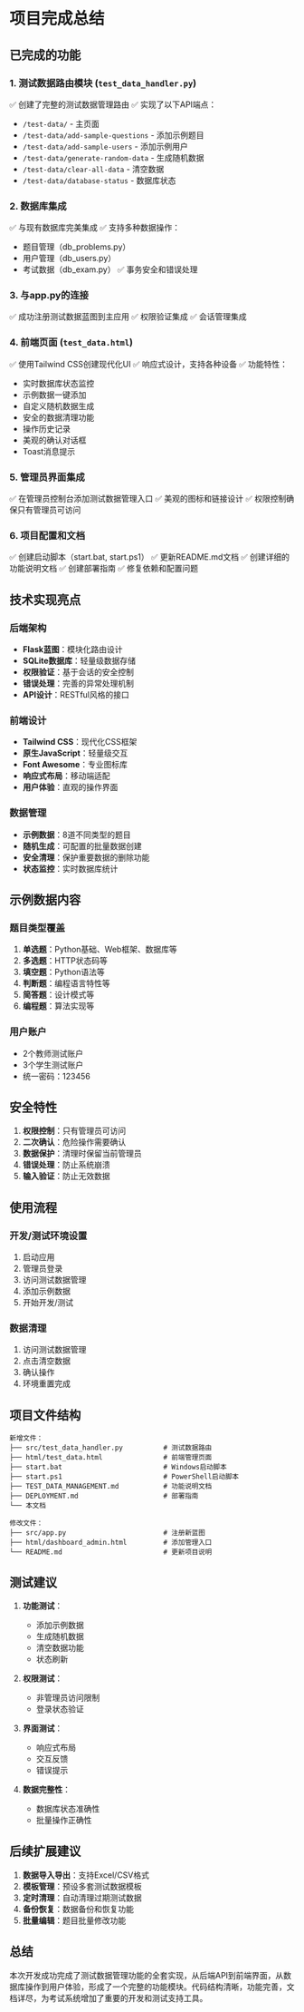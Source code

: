 # 项目完成总结

## 已完成的功能

### 1. 测试数据路由模块 (`test_data_handler.py`)
✅ 创建了完整的测试数据管理路由
✅ 实现了以下API端点：
- `/test-data/` - 主页面
- `/test-data/add-sample-questions` - 添加示例题目
- `/test-data/add-sample-users` - 添加示例用户  
- `/test-data/generate-random-data` - 生成随机数据
- `/test-data/clear-all-data` - 清空数据
- `/test-data/database-status` - 数据库状态

### 2. 数据库集成
✅ 与现有数据库完美集成
✅ 支持多种数据操作：
- 题目管理（db_problems.py）
- 用户管理（db_users.py）
- 考试数据（db_exam.py）
✅ 事务安全和错误处理

### 3. 与app.py的连接
✅ 成功注册测试数据蓝图到主应用
✅ 权限验证集成
✅ 会话管理集成

### 4. 前端页面 (`test_data.html`)
✅ 使用Tailwind CSS创建现代化UI
✅ 响应式设计，支持各种设备
✅ 功能特性：
- 实时数据库状态监控
- 示例数据一键添加
- 自定义随机数据生成
- 安全的数据清理功能
- 操作历史记录
- 美观的确认对话框
- Toast消息提示

### 5. 管理员界面集成
✅ 在管理员控制台添加测试数据管理入口
✅ 美观的图标和链接设计
✅ 权限控制确保只有管理员可访问

### 6. 项目配置和文档
✅ 创建启动脚本（start.bat, start.ps1）
✅ 更新README.md文档
✅ 创建详细的功能说明文档
✅ 创建部署指南
✅ 修复依赖和配置问题

## 技术实现亮点

### 后端架构
- **Flask蓝图**：模块化路由设计
- **SQLite数据库**：轻量级数据存储
- **权限验证**：基于会话的安全控制
- **错误处理**：完善的异常处理机制
- **API设计**：RESTful风格的接口

### 前端设计
- **Tailwind CSS**：现代化CSS框架
- **原生JavaScript**：轻量级交互
- **Font Awesome**：专业图标库
- **响应式布局**：移动端适配
- **用户体验**：直观的操作界面

### 数据管理
- **示例数据**：8道不同类型的题目
- **随机生成**：可配置的批量数据创建
- **安全清理**：保护重要数据的删除功能
- **状态监控**：实时数据库统计

## 示例数据内容

### 题目类型覆盖
1. **单选题**：Python基础、Web框架、数据库等
2. **多选题**：HTTP状态码等
3. **填空题**：Python语法等
4. **判断题**：编程语言特性等
5. **简答题**：设计模式等
6. **编程题**：算法实现等

### 用户账户
- 2个教师测试账户
- 3个学生测试账户
- 统一密码：123456

## 安全特性

1. **权限控制**：只有管理员可访问
2. **二次确认**：危险操作需要确认
3. **数据保护**：清理时保留当前管理员
4. **错误处理**：防止系统崩溃
5. **输入验证**：防止无效数据

## 使用流程

### 开发/测试环境设置
1. 启动应用
2. 管理员登录
3. 访问测试数据管理
4. 添加示例数据
5. 开始开发/测试

### 数据清理
1. 访问测试数据管理
2. 点击清空数据
3. 确认操作
4. 环境重置完成

## 项目文件结构

```
新增文件：
├── src/test_data_handler.py          # 测试数据路由
├── html/test_data.html               # 前端管理页面
├── start.bat                         # Windows启动脚本
├── start.ps1                         # PowerShell启动脚本
├── TEST_DATA_MANAGEMENT.md           # 功能说明文档
├── DEPLOYMENT.md                     # 部署指南
└── 本文档

修改文件：
├── src/app.py                        # 注册新蓝图
├── html/dashboard_admin.html         # 添加管理入口
└── README.md                         # 更新项目说明
```

## 测试建议

1. **功能测试**：
   - 添加示例数据
   - 生成随机数据
   - 清空数据功能
   - 状态刷新

2. **权限测试**：
   - 非管理员访问限制
   - 登录状态验证

3. **界面测试**：
   - 响应式布局
   - 交互反馈
   - 错误提示

4. **数据完整性**：
   - 数据库状态准确性
   - 批量操作正确性

## 后续扩展建议

1. **数据导入导出**：支持Excel/CSV格式
2. **模板管理**：预设多套测试数据模板
3. **定时清理**：自动清理过期测试数据
4. **备份恢复**：数据备份和恢复功能
5. **批量编辑**：题目批量修改功能

## 总结

本次开发成功完成了测试数据管理功能的全套实现，从后端API到前端界面，从数据库操作到用户体验，形成了一个完整的功能模块。代码结构清晰，功能完善，文档详尽，为考试系统增加了重要的开发和测试支持工具。
